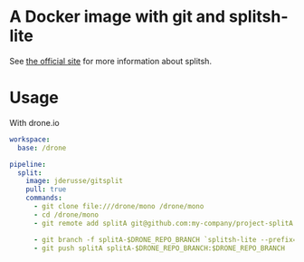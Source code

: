 # A Docker image with git and splitsh-lite

See [the official site](https://github.com/splitsh/lite) for more information about splitsh.

# Usage

With drone.io

```yaml
workspace:
  base: /drone

pipeline:
  split:
    image: jderusse/gitsplit
    pull: true
    commands:
      - git clone file:///drone/mono /drone/mono
      - cd /drone/mono
      - git remote add splitA git@github.com:my-company/project-splitA.git

      - git branch -f splitA-$DRONE_REPO_BRANCH `splitsh-lite --prefix=splitA/`
      - git push splitA splitA-$DRONE_REPO_BRANCH:$DRONE_REPO_BRANCH

```
